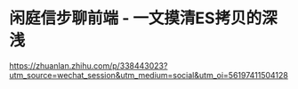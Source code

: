# 闲庭信步聊前端 - 一文摸清ES拷贝的深浅





https://zhuanlan.zhihu.com/p/338443023?utm_source=wechat_session&utm_medium=social&utm_oi=56197411504128
